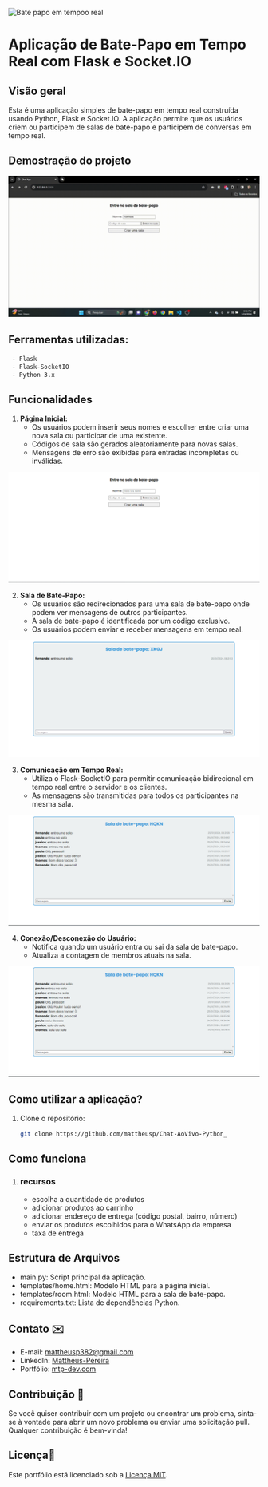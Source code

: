 ![Bate papo em tempoo real](https://i.imgur.com/xJ1UP5P.png)


# Aplicação de Bate-Papo em Tempo Real com Flask e Socket.IO


## Visão geral

Esta é uma aplicação simples de bate-papo em tempo real construída usando Python, Flask e Socket.IO. A aplicação permite que os usuários criem ou participem de salas de bate-papo e participem de conversas em tempo real.


## Demostração do projeto

![GIF do resultado](assets/gif/utilizando%20a%20aplicação.gif)


## Ferramentas utilizadas:
     - Flask
     - Flask-SocketIO
     - Python 3.x

## Funcionalidades

1. **Página Inicial:**
   - Os usuários podem inserir seus nomes e escolher entre criar uma nova sala ou participar de uma existente.
   - Códigos de sala são gerados aleatoriamente para novas salas.
   - Mensagens de erro são exibidas para entradas incompletas ou inválidas.

![pagina inicial](assets/imgs/1.png)

2. **Sala de Bate-Papo:**
   - Os usuários são redirecionados para uma sala de bate-papo onde podem ver mensagens de outros participantes.
   - A sala de bate-papo é identificada por um código exclusivo.
   - Os usuários podem enviar e receber mensagens em tempo real.

![sala de bate papo](assets/imgs/2.png)

3. **Comunicação em Tempo Real:**
   - Utiliza o Flask-SocketIO para permitir comunicação bidirecional em tempo real entre o servidor e os clientes.
   - As mensagens são transmitidas para todos os participantes na mesma sala.

![comunicação em tempo real](assets/imgs/3.png)

4. **Conexão/Desconexão do Usuário:**
   - Notifica quando um usuário entra ou sai da sala de bate-papo.
   - Atualiza a contagem de membros atuais na sala.

![conexão/desconexão do usuário](assets/imgs/4.png)

## Como utilizar a aplicação?

1. Clone o repositório:

   ```bash
   git clone https://github.com/mattheusp/Chat-AoVivo-Python_


## Como funciona

1. ### recursos
     - escolha a quantidade de produtos
     - adicionar produtos ao carrinho
     - adicionar endereço de entrega (código postal, bairro, número)
     - enviar os produtos escolhidos para o WhatsApp da empresa
     - taxa de entrega


## Estrutura de Arquivos

- main.py: Script principal da aplicação.
- templates/home.html: Modelo HTML para a página inicial.
- templates/room.html: Modelo HTML para a sala de bate-papo.
- requirements.txt: Lista de dependências Python.

## Contato ✉️

- E-mail: mattheusp382@gmail.com
- LinkedIn: [Mattheus-Pereira](https://www.linkedin.com/in/mattheuspereira/)
- Portfólio: [mtp-dev.com](https://mtpdev.com.br/)

## Contribuição 🤝

Se você quiser contribuir com um projeto ou encontrar um problema, sinta-se à vontade para abrir um novo problema ou enviar uma solicitação pull. Qualquer contribuição é bem-vinda!

## Licença📄

Este portfólio está licenciado sob a [Licença MIT](https://opensource.org/licenses/MIT).